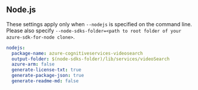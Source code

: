 ## Node.js

These settings apply only when `--nodejs` is specified on the command line.
Please also specify `--node-sdks-folder=<path to root folder of your azure-sdk-for-node clone>`.

``` yaml $(nodejs)
nodejs:
  package-name: azure-cognitiveservices-videosearch
  output-folder: $(node-sdks-folder)/lib/services/videoSearch
  azure-arm: false
  generate-license-txt: true
  generate-package-json: true
  generate-readme-md: false
```
